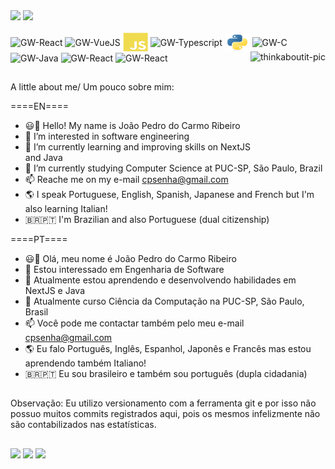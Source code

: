 <picture>
  <source
    srcset="https://github-readme-stats.vercel.app/api?username=JoaoGW&show_icons=true&theme=tokyonight"
    media="(prefers-color-scheme: dark)"
  />
  <source
    srcset="https://github-readme-stats.vercel.app/api?username=JoaoGW&show_icons=true"
    media="(prefers-color-scheme: light), (prefers-color-scheme: no-preference)"
  />
  <img src="https://github-readme-stats.vercel.app/api?username=JoaoGW&show_icons=true" />
</picture>

<picture>
  <source
    srcset="https://github-readme-stats.vercel.app/api/top-langs/?username=JoaoGW&layout=donut&theme=tokyonight"
    media="(prefers-color-scheme: dark)"
  />
  <source
    srcset="https://github-readme-stats.vercel.app/api/top-langs/?username=JoaoGW&layout=donut&theme=dark"
    media="(prefers-color-scheme: light), (prefers-color-scheme: no-preference)"
  />
  <img src="https://github-readme-stats.vercel.app/api?username=JoaoGW&show_icons=true" />
</picture>

<div style="display: inline_block"><br>
  <img align="center" alt="GW-React" height="30" width="40" src="https://icongr.am/devicon/react-original-wordmark.svg">
  <img align="center" alt="GW-VueJS" height="30" width="40" src="https://icongr.am/devicon/vuejs-original-wordmark.svg">
  <img align="center" alt="GW-Javascript" height="30" width="40" src="https://raw.githubusercontent.com/devicons/devicon/master/icons/javascript/javascript-plain.svg">
  <img align="center" alt="GW-Typescript" height="30" width="40" src="https://icongr.am/devicon/typescript-original.svg">
  <img align="center" alt="GW-Python" height="30" width="40" src="https://raw.githubusercontent.com/devicons/devicon/master/icons/python/python-original.svg">
  <img align="center" alt="GW-C" height="30" width="40" src="https://icongr.am/devicon/c-original.svg">
  <img align="center" alt="GW-Java" height="30" width="40" src="https://icongr.am/devicon/java-original.svg">
  <img align="right" alt="thinkaboutit-pic" height="150" src="https://miro.medium.com/max/1224/0*h5VbrXPSfo_lUSDj.png">
  <img align="center" alt="GW-React" height="30" width="40" src="https://icongr.am/devicon/git-original.svg?size=128&color=currentColor">
  <img align="center" alt="GW-React" height="30" width="40" src="https://icongr.am/devicon/mysql-original-wordmark.svg?size=128&color=currentColor">
</div>
  
  ##
  
  A little about me/ Um pouco sobre mim: 
  
  ====EN====
- 😃👋 Hello! My name is João Pedro do Carmo Ribeiro
- 👀 I’m interested in software engineering
- 🌱 I’m currently learning and improving skills on NextJS and Java
- 📖 I’m currently studying Computer Science at PUC-SP, São Paulo, Brazil
- 📫 Reache me on my e-mail cpsenha@gmail.com
- 🌎 I speak Portuguese, English, Spanish, Japanese and French but I'm also learning Italian!
- 🇧🇷🇵🇹 I'm Brazilian and also Portuguese (dual citizenship)

====PT====
- 😃👋 Olá, meu nome é João Pedro do Carmo Ribeiro
- 👀 Estou interessado em Engenharia de Software
- 🌱 Atualmente estou aprendendo e desenvolvendo habilidades em NextJS e Java
- 📖 Atualmente curso Ciência da Computação na PUC-SP, São Paulo, Brasil
- 📫 Você pode me contactar também pelo meu e-mail cpsenha@gmail.com
- 🌎 Eu falo Português, Inglês, Espanhol, Japonês e Francês mas estou aprendendo também Italiano!
- 🇧🇷🇵🇹 Eu sou brasileiro e também sou português (dupla cidadania)
  
 ##
 
<p>Observação: Eu utilizo versionamento com a ferramenta git e por isso não possuo muitos commits registrados aqui, pois os mesmos infelizmente não são contabilizados nas estatísticas.</p>

 ##

<div>
  <a href="https://www.instagram.com/joaopedcr/" target="_blank"><img src="https://img.shields.io/badge/-Instagram-%23E4405F?style=for-the-badge&logo=instagram&logoColor=white" target="_blank"></a>
  <a href = "mailto:cpsenha@gmail.com"><img src="https://img.shields.io/badge/-Gmail-%23333?style=for-the-badge&logo=gmail&logoColor=white" target="_blank"></a>
  <a href="https://www.linkedin.com/in/jo%C3%A3o-pedro-do-carmo-ribeiro/" target="_blank"><img src="https://img.shields.io/badge/-LinkedIn-%230077B5?style=for-the-badge&logo=linkedin&logoColor=white" target="_blank"></a>
</div>

